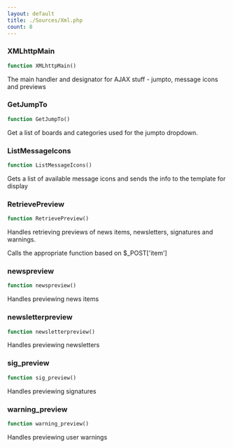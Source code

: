 ```yaml
---
layout: default
title: ./Sources/Xml.php
count: 8
---
```


### XMLhttpMain

```php
function XMLhttpMain()
```
The main handler and designator for AJAX stuff - jumpto, message icons and previews



### GetJumpTo

```php
function GetJumpTo()
```
Get a list of boards and categories used for the jumpto dropdown.



### ListMessageIcons

```php
function ListMessageIcons()
```
Gets a list of available message icons and sends the info to the template for display



### RetrievePreview

```php
function RetrievePreview()
```
Handles retrieving previews of news items, newsletters, signatures and warnings.

Calls the appropriate function based on $_POST['item']

### newspreview

```php
function newspreview()
```
Handles previewing news items



### newsletterpreview

```php
function newsletterpreview()
```
Handles previewing newsletters



### sig_preview

```php
function sig_preview()
```
Handles previewing signatures



### warning_preview

```php
function warning_preview()
```
Handles previewing user warnings



